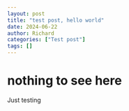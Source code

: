 ```yaml
---
layout: post
title: "test post, hello world"
date: 2024-06-22
author: Richard
categories: ["Test post"]
tags: []
---
```


# nothing to see here
Just testing

